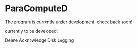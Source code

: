 # ParaComputeD

The program is currently under development. check back soon!

currently to be developed:

Delete
Acknowledge
Disk Logging
